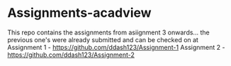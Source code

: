 # Assignments-acadview
This repo contains the assignments from asiignment 3 onwards... the previous one's were already submitted and can be checked on at
Assignment 1 - https://github.com/ddash123/Assignment-1
Assignment 2 - https://github.com/ddash123/Assignment-2
